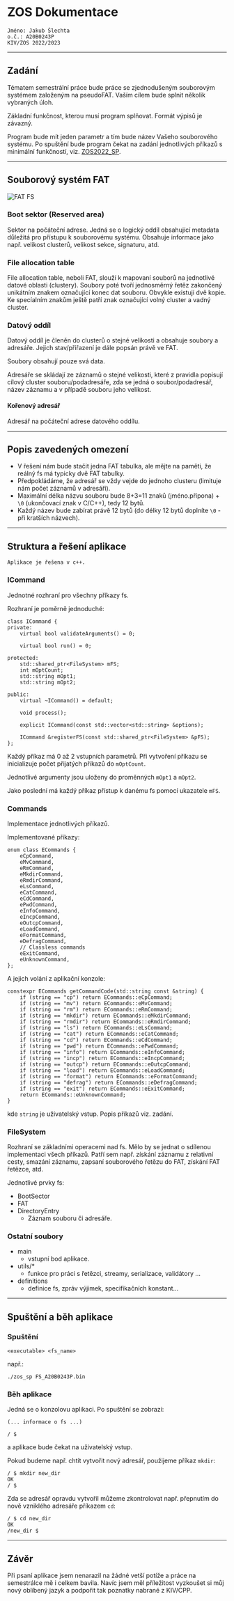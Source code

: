 # ZOS Dokumentace

	Jméno: Jakub Šlechta
	o.č.: A20B0243P
	KIV/ZOS 2022/2023

---

## Zadání

Tématem semestrální práce bude práce se zjednodušeným souborovým systémem založeným na pseudoFAT. Vaším cílem bude splnit několik vybraných úloh. 

Základní funkčnost, kterou musí program splňovat. Formát výpisů je závazný. 

Program bude mít jeden parametr a tím bude název Vašeho souborového systému. Po spuštění bude program čekat na zadání jednotlivých příkazů s minimální funkčností, viz. [ZOS2022_SP](https://courseware.zcu.cz/CoursewarePortlets2/DownloadDokumentu?id=219737).

---

## Souborový systém FAT

![FAT FS](https://www.kencorner.com/wp-content/uploads/2018/03/FATFileSystem.png)

### Boot sektor (Reserved area)

Sektor na počáteční adrese. Jedná se o logický oddíl obsahující metadata důležitá pro přístupu k souborovému systému. Obsahuje informace jako např. velikost clusterů, velikost sekce, signaturu, atd.

### File allocation table 

File allocation table, neboli FAT, slouží k mapovaní souborů na jednotlivé datové oblasti (clustery). Soubory poté tvoří jednosměrný řetěz zakončený unikátním znakem označující konec dat souboru. Obvykle existují dvě kopie. Ke specíalním znakům ještě patří znak označující volný cluster a vadný cluster.

### Datový oddíl

Datový oddíl je členěn do clusterů o stejné velikosti a obsahuje soubory a adresáře. Jejich stav/přiřazení je dále popsán právě ve FAT. 

Soubory obsahují pouze svá data.

Adresáře se skládají ze záznamů o stejné velikosti, které z pravidla popisují cílový cluster souboru/podadresáře, zda se jedná o soubor/podadresář, název záznamu a v případě souboru jeho velikost.

#### Kořenový adresář

Adresář na počáteční adrese datového oddílu.

---

## Popis zavedených omezení

- V řešení nám bude stačit jedna FAT tabulka, ale mějte na paměti, že reálný fs má typicky dvě FAT tabulky.
- Předpokládáme, že adresář se vždy vejde do jednoho clusteru (limituje nám počet záznamů v adresáři).
- Maximální délka názvu souboru bude 8+3=11 znaků (jméno.přípona) + `\0` (ukončovací znak v C/C++), tedy 12 bytů.
- Každý název bude zabírat právě 12 bytů (do délky 12 bytů doplníte `\0` - při kratších názvech).


---
## Struktura a řešení aplikace

	Aplikace je řešena v c++.

### ICommand

Jednotné rozhraní pro všechny příkazy fs.

Rozhraní je poměrně jednoduché:
```
class ICommand {  
private:  
    virtual bool validateArguments() = 0;  
  
    virtual bool run() = 0;  
  
protected:  
    std::shared_ptr<FileSystem> mFS;  
    int mOptCount;  
    std::string mOpt1;  
    std::string mOpt2;  
  
public:  
    virtual ~ICommand() = default;  
  
    void process();  
  
    explicit ICommand(const std::vector<std::string> &options);  
  
    ICommand &registerFS(const std::shared_ptr<FileSystem> &pFS);  
};
```

Každý příkaz má 0 až 2 vstupních parametrů. Při vytvoření příkazu se inicializuje počet přijatých příkazů do `mOptCount`.

Jednotlivé argumenty jsou uloženy do proměnných `mOpt1` a `mOpt2`.

Jako poslední má každý příkaz přístup k danému fs pomocí ukazatele `mFS`.

### Commands

Implementace jednotlivých příkazů.

Implementované příkazy:

```
enum class ECommands {  
    eCpCommand,  
    eMvCommand,  
    eRmCommand,  
    eMkdirCommand,  
    eRmdirCommand,  
    eLsCommand,  
    eCatCommand,  
    eCdCommand,  
    ePwdCommand,  
    eInfoCommand,  
    eIncpCommand,  
    eOutcpCommand,  
    eLoadCommand,  
    eFormatCommand,  
    eDefragCommand,  
    // Classless commands  
    eExitCommand,  
    eUnknownCommand,  
};
```


A jejich volání z aplikační konzole: 

```
constexpr ECommands getCommandCode(std::string const &string) {  
    if (string == "cp") return ECommands::eCpCommand;  
    if (string == "mv") return ECommands::eMvCommand;  
    if (string == "rm") return ECommands::eRmCommand;  
    if (string == "mkdir") return ECommands::eMkdirCommand;  
    if (string == "rmdir") return ECommands::eRmdirCommand;  
    if (string == "ls") return ECommands::eLsCommand;  
    if (string == "cat") return ECommands::eCatCommand;  
    if (string == "cd") return ECommands::eCdCommand;  
    if (string == "pwd") return ECommands::ePwdCommand;  
    if (string == "info") return ECommands::eInfoCommand;  
    if (string == "incp") return ECommands::eIncpCommand;  
    if (string == "outcp") return ECommands::eOutcpCommand;  
    if (string == "load") return ECommands::eLoadCommand;  
    if (string == "format") return ECommands::eFormatCommand;  
    if (string == "defrag") return ECommands::eDefragCommand;  
    if (string == "exit") return ECommands::eExitCommand;  
    return ECommands::eUnknownCommand;  
}
```

kde `string` je uživatelský vstup. Popis příkazů viz. zadání.

### FileSystem

Rozhraní se základními operacemi nad fs. Mělo by se jednat o sdílenou implementaci všech příkazů. Patří sem např. získání záznamu z relativní cesty, smazání záznamu, zapsaní souborového řetězu do FAT, získání FAT řetězce, atd.

Jednotlivé prvky fs:
- BootSector
- FAT
- DirectoryEntry
	- Záznam souboru či adresáře.

### Ostatní soubory
- main
	- vstupní bod aplikace.
- utils/*
	- funkce pro práci s řetězci, streamy, serializace, validátory ...
- definitions
	- definice fs, zpráv výjimek, specifikačních konstant...

---

## Spuštění a běh aplikace

### Spuštění

`<executable> <fs_name>`

např.:

`./zos_sp FS_A20B0243P.bin`

### Běh aplikace

Jedná se o konzolovu aplikaci. Po spuštění se zobrazí:

```
(... informace o fs ...)

/ $ 
```

a aplikace bude čekat na uživatelský vstup.

Pokud budeme např. chtít vytvořit nový adresář, použijeme příkaz `mkdir`:
```
/ $ mkdir new_dir
OK
/ $ 
```

Zda se adresář opravdu vytvořil můžeme zkontrolovat např. přepnutím do nově vzniklého adresáře příkazem `cd`:
```
/ $ cd new_dir
OK
/new_dir $  
```

---

## Závěr

Při psaní aplikace jsem nenarazil na žádné vetší potíže a práce na semestrálce mě i celkem bavila. Navíc jsem měl příležitost vyzkoušet si můj nový oblíbený jazyk a podpořit tak poznatky nabrané z KIV/CPP. 